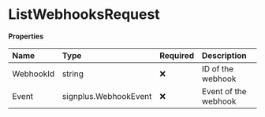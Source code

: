 # ListWebhooksRequest

**Properties**

| Name      | Type                  | Required | Description          |
| :-------- | :-------------------- | :------- | :------------------- |
| WebhookId | string                | ❌       | ID of the webhook    |
| Event     | signplus.WebhookEvent | ❌       | Event of the webhook |
